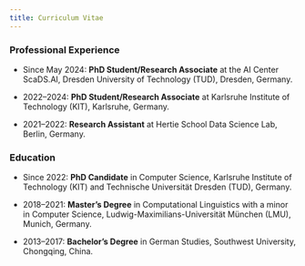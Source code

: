 ```yaml
---
title: Curriculum Vitae
---
```


### Professional Experience

- Since May 2024: **PhD Student/Research Associate** at the AI Center ScaDS.AI, Dresden University of Technology (TUD), Dresden, Germany.

- 2022–2024: **PhD Student/Research Associate** at Karlsruhe Institute of Technology (KIT), Karlsruhe, Germany.

- 2021–2022: **Research Assistant** at Hertie School Data Science Lab, Berlin, Germany.


### Education

- Since 2022: **PhD Candidate** in Computer Science, Karlsruhe Institute of Technology (KIT) and Technische Universität Dresden (TUD), Germany.

- 2018–2021: **Master’s Degree** in Computational Linguistics with a minor in Computer Science, Ludwig-Maximilians-Universität München (LMU), Munich, Germany.

- 2013–2017: **Bachelor’s Degree** in German Studies, Southwest University, Chongqing, China.




